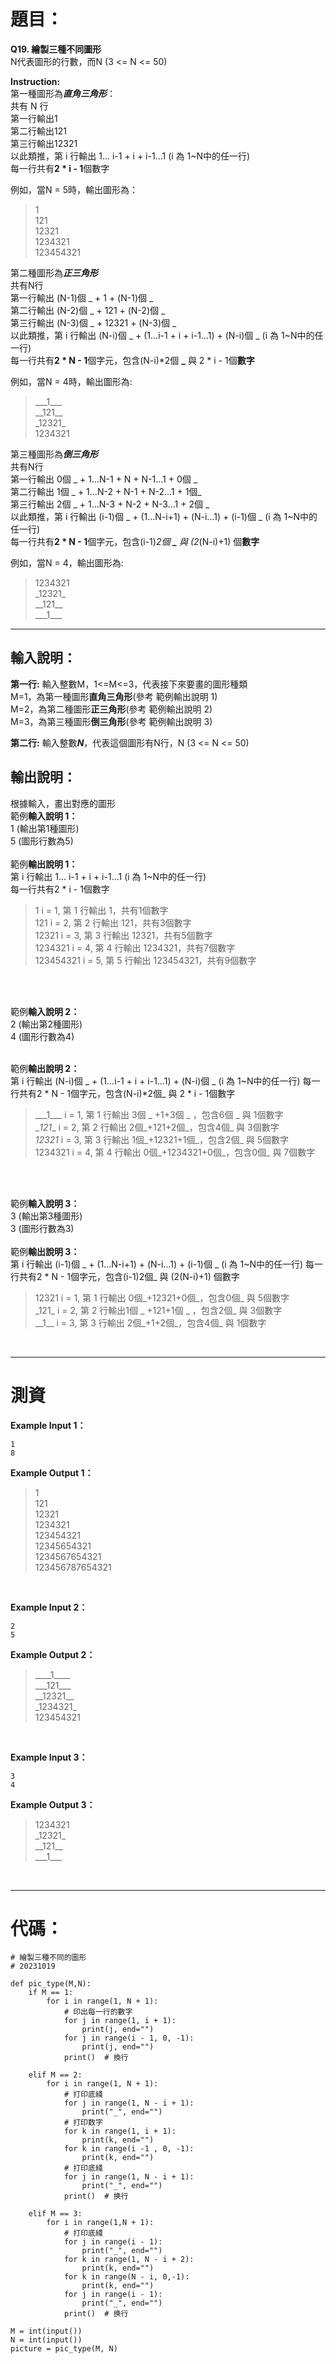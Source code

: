 # 題目：
**Q19. 繪製三種不同圖形**  
N代表圖形的行數，而N (3 <= N <= 50)  

**Instruction:**  
第一種圖形為***直角三角形***：  
共有 N 行  
第一行輸出1  
第二行輸出121  
第三行輸出12321  
以此類推，第 i 行輸出 1… i-1 + i + i-1…1 (i 為 1~N中的任一行)  
每一行共有**2 * i - 1**個數字  

例如，當N = 5時，輸出圖形為：  
>1  
121  
12321  
1234321  
123454321  

第二種圖形為***正三角形***  
共有N行  
第一行輸出 (N-1)個 _ + 1 + (N-1)個 _  
第二行輸出 (N-2)個 _ + 121 + (N-2)個 _  
第三行輸出 (N-3)個 _ + 12321 + (N-3)個 _  
以此類推，第 i 行輸出 (N-i)個 _ + (1...i-1 + i + i-1…1) + (N-i)個 _ (i 為 1~N中的任一行)  
每一行共有**2 * N - 1**個字元，包含(N-i)*2個 **&#95;** 與 2 * i - 1個**數字**  

例如，當N = 4時，輸出圖形為:  
>&#95;&#95;&#95;1&#95;&#95;&#95;  
&#95;&#95;121&#95;&#95;   
&#95;12321&#95;    
1234321  

第三種圖形為***倒三角形***  
共有N行  
第一行輸出 0個 _ + 1...N-1 + N + N-1…1 + 0個 _  
第二行輸出 1個 _ + 1...N-2 + N-1 + N-2…1 + 1個_  
第三行輸出 2個 _ + 1...N-3 + N-2 + N-3…1 + 2個 _  
以此類推，第 i 行輸出 (i-1)個 _ + (1...N-i+1) + (N-i…1) + (i-1)個 _ (i 為 1~N中的任一行)  
每一行共有**2 * N - 1**個字元，包含(i-1)*2個 **_** 與 (2*(N-i)+1) 個**數字**  

例如，當N = 4，輸出圖形為:  
>1234321  
&#95;12321&#95;  
&#95;&#95;121&#95;&#95;  
&#95;&#95;&#95;1&#95;&#95;&#95;

--------------------------------------------------------------------------------------
## 輸入說明：  
**第一行:** 輸入整數M，1<=M<=3，代表接下來要畫的圖形種類  
M=1，為第一種圖形**直角三角形**(參考 範例輸出說明 1)  
M=2，為第二種圖形**正三角形**(參考 範例輸出說明 2)  
M=3，為第三種圖形**倒三角形**(參考 範例輸出說明 3)  

**第二行:** 輸入整數***N***，代表這個圖形有N行，N (3 <= N <= 50)  


## 輸出說明：  
根據輸入，畫出對應的圖形  
範例**輸入說明 1：**    
1 (輸出第1種圖形)  
5 (圖形行數為5)  
<br>
範例**輸出說明 1：**  
第 i 行輸出 1… i-1 + i + i-1…1 (i 為 1~N中的任一行)  
每一行共有2 * i - 1個數字  
>1 i = 1, 第 1 行輸出 1，共有1個數字  
121 i = 2, 第 2 行輸出 121，共有3個數字  
12321 i = 3, 第 3 行輸出 12321，共有5個數字  
1234321 i = 4, 第 4 行輸出 1234321，共有7個數字  
123454321 i = 5, 第 5 行輸出 123454321，共有9個數字  
<br>
<br>

範例**輸入說明 2：**  
2 (輸出第2種圖形)  
4 (圖形行數為4)  
<br>

範例**輸出說明 2：**  
第 i 行輸出 (N-i)個 _ + (1...i-1 + i + i-1…1) + (N-i)個 _ (i 為 1~N中的任一行) 每一行共有2 * N - 1個字元，包含(N-i)*2個_ 與 2 * i - 1個數字  
>&#95;&#95;&#95;1&#95;&#95;&#95; i = 1, 第 1 行輸出 3個 _ +1+3個 _ ，包含6個 _ 與 1個數字  
\__121__ i = 2, 第 2 行輸出 2個_+121+2個_，包含4個_ 與 3個數字  
_12321_ i = 3, 第 3 行輸出 1個_+12321+1個_，包含2個_ 與 5個數字  
1234321 i = 4, 第 4 行輸出 0個_+1234321+0個_，包含0個_ 與 7個數字  
<br>
<br>

範例**輸入說明 3：**  
3 (輸出第3種圖形)  
3 (圖形行數為3)  
<br>
範例**輸出說明 3：**  
第 i 行輸出 (i-1)個 _ + (1...N-i+1) + (N-i…1) + (i-1)個 _ (i 為 1~N中的任一行) 每一行共有2 * N - 1個字元，包含(i-1)2個_ 與 (2(N-i)+1) 個數字  
>12321 i = 1, 第 1 行輸出 0個_+12321+0個_，包含0個_ 與 5個數字  
&#95;121&#95; i = 2, 第 2 行輸出1個 _ +121+1個 _ ，包含2個_ 與 3個數字  
&#95;&#95;1&#95;&#95; i = 3, 第 3 行輸出 2個_+1+2個_，包含4個_ 與 1個數字  
<br>

------
# 測資  
**Example Input 1：**  
```
1  
8  
```
**Example Output 1：**  
>1  
121  
12321  
1234321  
123454321  
12345654321  
1234567654321  
123456787654321  
<br>

**Example Input 2：**  
```
2  
5  
```
**Example Output 2：**   
>&#95;&#95;&#95;&#95;1&#95;&#95;&#95;&#95;    
&#95;&#95;&#95;121&#95;&#95;&#95;   
&#95;&#95;12321&#95;&#95;    
&#95;1234321&#95;  
123454321  
<br>

**Example Input 3：**   
```
3  
4  
```
**Example Output 3：**  
>1234321  
&#95;12321&#95;  
&#95;&#95;121&#95;&#95;  
&#95;&#95;&#95;1&#95;&#95;&#95;  
<br>

---
# 代碼：  
```
# 繪製三種不同的圖形
# 20231019
 
def pic_type(M,N):
    if M == 1:
        for i in range(1, N + 1):
            # 印出每一行的數字
            for j in range(1, i + 1):
                print(j, end="")
            for j in range(i - 1, 0, -1):
                print(j, end="")
            print()  # 換行
    
    elif M == 2:
        for i in range(1, N + 1):
            # 打印底綫
            for j in range(1, N - i + 1):
                print("_", end="")
            # 打印数字
            for k in range(1, i + 1):
                print(k, end="")
            for k in range(i -1 , 0, -1):
                print(k, end="")
            # 打印底綫
            for j in range(1, N - i + 1):
                print("_", end="")
            print()  # 换行
    
    elif M == 3:
        for i in range(1,N + 1):
            # 打印底綫
            for j in range(i - 1):
                print("_", end="")
            for k in range(1, N - i + 2):
                print(k, end="")
            for k in range(N - i, 0,-1):
                print(k, end="")
            for j in range(i - 1):
                print("_", end="")
            print()  # 换行   
        
M = int(input())
N = int(input())
picture = pic_type(M, N)
```
